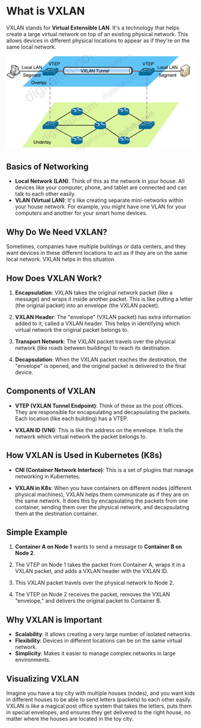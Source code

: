 # What is VXLAN

VXLAN stands for **Virtual Extensible LAN**. It's a technology that helps create a large virtual network on top of an existing physical network. This allows devices in different physical locations to appear as if they're on the same local network.

![alt text](images/vxlan.png)

## Basics of Networking

- **Local Network (LAN)**: Think of this as the network in your house. All devices like your computer, phone, and tablet are connected and can talk to each other easily.
- **VLAN (Virtual LAN)**: It's like creating separate mini-networks within your house network. For example, you might have one VLAN for your computers and another for your smart home devices.

## Why Do We Need VXLAN?

Sometimes, companies have multiple buildings or data centers, and they want devices in these different locations to act as if they are on the same local network. VXLAN helps in this situation.

## How Does VXLAN Work?

1. **Encapsulation**: VXLAN takes the original network packet (like a message) and wraps it inside another packet. This is like putting a letter (the original packet) into an envelope (the VXLAN packet).

2. **VXLAN Header**: The "envelope" (VXLAN packet) has extra information added to it, called a VXLAN header. This helps in identifying which virtual network the original packet belongs to.

3. **Transport Network**: The VXLAN packet travels over the physical network (like roads between buildings) to reach its destination.

4. **Decapsulation**: When the VXLAN packet reaches the destination, the "envelope" is opened, and the original packet is delivered to the final device.

## Components of VXLAN

- **VTEP (VXLAN Tunnel Endpoint)**: Think of these as the post offices. They are responsible for encapsulating and decapsulating the packets. Each location (like each building) has a VTEP.

- **VXLAN ID (VNI)**: This is like the address on the envelope. It tells the network which virtual network the packet belongs to.

## How VXLAN is Used in Kubernetes (K8s)

- **CNI (Container Network Interface)**: This is a set of plugins that manage networking in Kubernetes.

- **VXLAN in K8s**: When you have containers on different nodes (different physical machines), VXLAN helps them communicate as if they are on the same network. It does this by encapsulating the packets from one container, sending them over the physical network, and decapsulating them at the destination container.

## Simple Example

1. **Container A on Node 1** wants to send a message to **Container B on Node 2**.

2. The VTEP on Node 1 takes the packet from Container A, wraps it in a VXLAN packet, and adds a VXLAN header with the VXLAN ID.

3. This VXLAN packet travels over the physical network to Node 2.

4. The VTEP on Node 2 receives the packet, removes the VXLAN "envelope," and delivers the original packet to Container B.

## Why VXLAN is Important

- **Scalability**: It allows creating a very large number of isolated networks.
- **Flexibility**: Devices in different locations can be on the same virtual network.
- **Simplicity**: Makes it easier to manage complex networks in large environments.

## Visualizing VXLAN

Imagine you have a toy city with multiple houses (nodes), and you want kids in different houses to be able to send letters (packets) to each other easily. VXLAN is like a magical post office system that takes the letters, puts them in special envelopes, and ensures they get delivered to the right house, no matter where the houses are located in the toy city.
